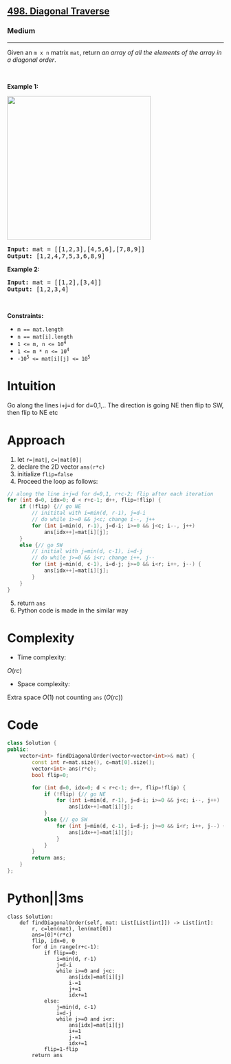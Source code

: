 <h2><a href="https://leetcode.com/problems/diagonal-traverse">498. Diagonal Traverse</a></h2><h3>Medium</h3><hr><p>Given an <code>m x n</code> matrix <code>mat</code>, return <em>an array of all the elements of the array in a diagonal order</em>.</p>

<p>&nbsp;</p>
<p><strong class="example">Example 1:</strong></p>
<img alt="" src="https://assets.leetcode.com/uploads/2021/04/10/diag1-grid.jpg" style="width: 334px; height: 334px;" />
<pre>
<strong>Input:</strong> mat = [[1,2,3],[4,5,6],[7,8,9]]
<strong>Output:</strong> [1,2,4,7,5,3,6,8,9]
</pre>

<p><strong class="example">Example 2:</strong></p>

<pre>
<strong>Input:</strong> mat = [[1,2],[3,4]]
<strong>Output:</strong> [1,2,3,4]
</pre>

<p>&nbsp;</p>
<p><strong>Constraints:</strong></p>

<ul>
	<li><code>m == mat.length</code></li>
	<li><code>n == mat[i].length</code></li>
	<li><code>1 &lt;= m, n &lt;= 10<sup>4</sup></code></li>
	<li><code>1 &lt;= m * n &lt;= 10<sup>4</sup></code></li>
	<li><code>-10<sup>5</sup> &lt;= mat[i][j] &lt;= 10<sup>5</sup></code></li>
</ul>

# Intuition
<!-- Describe your first thoughts on how to solve this problem. -->
Go along the lines i+j=d for d=0,1,..
The direction is going NE then flip to SW, then flip to NE etc
# Approach
<!-- Describe your approach to solving the problem. -->
1. let `r=|mat|`, `c=|mat[0]|`
2. declare the 2D vector `ans(r*c)`
3. initialize `flip=false`
4. Proceed the loop as follows:
```cpp
// along the line i+j=d for d=0,1, r+c-2; flip after each iteration
for (int d=0, idx=0; d < r+c-1; d++, flip=!flip) {
    if (!flip) {// go NE
        // initital with i=min(d, r-1), j=d-i
        // do while i>=0 && j<c; change i--, j++ 
        for (int i=min(d, r-1), j=d-i; i>=0 && j<c; i--, j++) 
            ans[idx++]=mat[i][j];
    } 
    else {// go SW
        // initial with j=min(d, c-1), i=d-j
        // do while j>=0 && i<r; change i++, j--
        for (int j=min(d, c-1), i=d-j; j>=0 && i<r; i++, j--) {
            ans[idx++]=mat[i][j];
        }
    }
}
```
5. return `ans`
6. Python code is made in the similar way
# Complexity
- Time complexity:
<!-- Add your time complexity here, e.g. $$O(n)$$ -->
$O(rc)$
- Space complexity:
<!-- Add your space complexity here, e.g. $$O(n)$$ -->
Extra space $O(1)$ not counting `ans` ($O(rc)$)
# Code
```cpp []
class Solution {
public:
    vector<int> findDiagonalOrder(vector<vector<int>>& mat) {
        const int r=mat.size(), c=mat[0].size();
        vector<int> ans(r*c);
        bool flip=0;

        for (int d=0, idx=0; d < r+c-1; d++, flip=!flip) {
            if (!flip) {// go NE
                for (int i=min(d, r-1), j=d-i; i>=0 && j<c; i--, j++) 
                    ans[idx++]=mat[i][j];
            } 
            else {// go SW
                for (int j=min(d, c-1), i=d-j; j>=0 && i<r; i++, j--) {
                    ans[idx++]=mat[i][j];
                }
            }
        }
        return ans;
    }
};


```
# Python||3ms
```
class Solution:
    def findDiagonalOrder(self, mat: List[List[int]]) -> List[int]:
        r, c=len(mat), len(mat[0])
        ans=[0]*(r*c)
        flip, idx=0, 0
        for d in range(r+c-1):
            if flip==0:
                i=min(d, r-1)
                j=d-i
                while i>=0 and j<c:
                    ans[idx]=mat[i][j]
                    i-=1
                    j+=1
                    idx+=1
            else:
                j=min(d, c-1)
                i=d-j
                while j>=0 and i<r:
                    ans[idx]=mat[i][j]
                    i+=1
                    j-=1
                    idx+=1
            flip=1-flip
        return ans  
```
